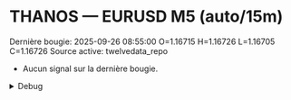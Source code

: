 # THANOS — EURUSD M5 (auto/15m)
Dernière bougie: 2025-09-26 08:55:00  O=1.16715  H=1.16726  L=1.16705  C=1.16726
Source active: twelvedata_repo

- Aucun signal sur la dernière bougie.

<details><summary>Debug</summary>

- TD_API_KEY manquant.

</details>